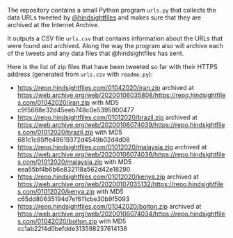 The repository contains a small Python program `urls.py` that collects the data
URLs tweeted by [@hindsightfiles](https://twitter.com/hindsightfiles) and makes
sure that they are archived at the Internet Archive.

It outputs a CSV file `urls.csv` that contains information about the URLs that
were found and archived. Along the way the program also will archive each of the
tweets and any data files that @hindsightfiles has sent.

Here is the list of zip files that have been tweeted so far with their HTTPS
address (generated from `urls.csv` with `readme.py`):

* https://repo.hindsightfiles.com/01042020/iran.zip archived at https://web.archive.org/web/20200106035808/https://repo.hindsightfiles.com/01042020/iran.zip with MD5 c9f5688e32d45eeb748c0e5395900477
* https://repo.hindsightfiles.com/01012020/brazil.zip archived at https://web.archive.org/web/20200106074039/https://repo.hindsightfiles.com/01012020/brazil.zip with MD5 681c1c85ffe49619372d4549b02d4d08
* https://repo.hindsightfiles.com/01012020/malaysia.zip archived at https://web.archive.org/web/20200106074036/https://repo.hindsightfiles.com/01012020/malaysia.zip with MD5 eea55bf4b6b6e832118a562d42e18290
* https://repo.hindsightfiles.com/01012020/kenya.zip archived at https://web.archive.org/web/20200107035132/https://repo.hindsightfiles.com/01012020/kenya.zip with MD5 c65dd80635194d7ef611cbe30b9f5093
* https://repo.hindsightfiles.com/01042020/bolton.zip archived at https://web.archive.org/web/20200106074034/https://repo.hindsightfiles.com/01042020/bolton.zip with MD5 cc1ab22f4d0befdde313598237614136
